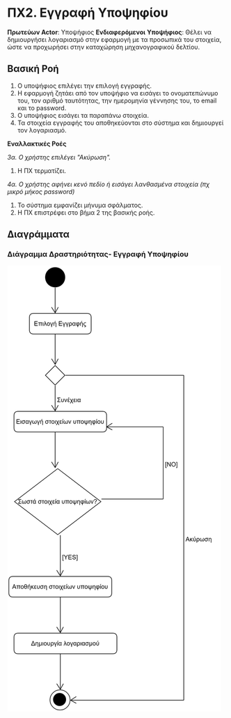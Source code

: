 # ΠΧ2. Εγγραφή Υποψηφίου

**Πρωτεύων Actor**: Υποψήφιος 
**Ενδιαφερόμενοι**
**Υποψήφιος**: Θέλει να δημιουργήσει λογαριασμό στην εφαρμογή με τα προσωπικά του στοιχεία, ώστε να προχωρήσει στην καταχώρηση μηχανογραφικού δελτίου.


## Βασική Ροή
1. Ο υποψήφιος επιλέγει την επιλογή εγγραφής.
2. Η εφαρμογή ζητάει από τον υποψήφιο να εισάγει το ονοματεπώνυμο του, τον αριθμό ταυτότητας, την ημερομηνία γέννησης του, το email και το password.
3. Ο υποψήφιος εισάγει τα παραπάνω στοιχεία.
4. Τα στοιχεία εγγραφής του αποθηκεύονται στο σύστημα και δημιουργεί τον λογαριασμό.

**Εναλλακτικές Ροές**

*3α. Ο χρήστης επιλέγει "Ακύρωση".*
1. Η ΠΧ τερματίζει.

*4α. Ο χρήστης αφήνει κενό πεδίο ή εισάγει λανθασμένα στοιχεία (πχ μικρό μήκος password)*
1. Το σύστημα εμφανίζει μήνυμα σφάλματος.
2. Η ΠΧ επιστρέφει στο βήμα 2 της βασικής ροής.

## Διαγράμματα 
### Διάγραμμα Δραστηριότητας- Εγγραφή Υποψηφίου

![Διάγραμμα δραστηριότητας - Εγγραφή Υποψηφίου](uml/requirements/activity-create-account1.png)
